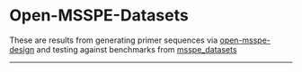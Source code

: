 # Open-MSSPE-Datasets

These are results from generating primer sequences via [open-msspe-design](https://github.com/opendream/open-msspe-design) and testing against benchmarks from [msspe_datasets](https://github.com/yyw-informatics/MSSPE_datasets)

---

